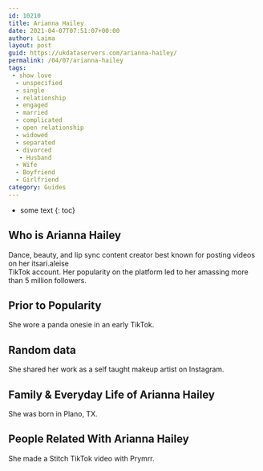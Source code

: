 ```yaml
---
id: 10210
title: Arianna Hailey
date: 2021-04-07T07:51:07+00:00
author: Laima
layout: post
guid: https://ukdataservers.com/arianna-hailey/
permalink: /04/07/arianna-hailey
tags:
 - show love
  - unspecified
  - single
  - relationship
  - engaged
  - married
  - complicated
  - open relationship
  - widowed
  - separated
  - divorced
   - Husband
  - Wife
  - Boyfriend
  - Girlfriend
category: Guides
---
```


* some text
{: toc}


## Who is Arianna Hailey
                  
                  
                  
Dance, beauty, and lip sync content creator best known for posting videos on her itsari.aleise<br /> TikTok account. Her popularity on the platform led to her amassing more than 5 million followers.
                  
              
            
              
            
                
                
                
## Prior to Popularity
                  
                  
                  
She wore a panda onesie in an early TikTok.
                  
              
            
              
            
                
                
                
## Random data
                  
                  
                  
She shared her work as a self taught makeup artist on Instagram.
                  
              
            
              
            
                
                
                
## Family & Everyday Life of Arianna Hailey
                  
                  
                  
She was born in Plano, TX.
                  
              
            
              
            
                
                
                
## People Related With Arianna Hailey
                  
                  
                  
She made a Stitch TikTok video with Prymrr.
                  
              
            
              
            
                
              
            
              
              
            
            
              
            
          
          
          
